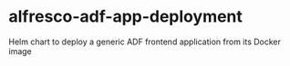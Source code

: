 # alfresco-adf-app-deployment

Helm chart to deploy a generic ADF frontend application from its Docker image